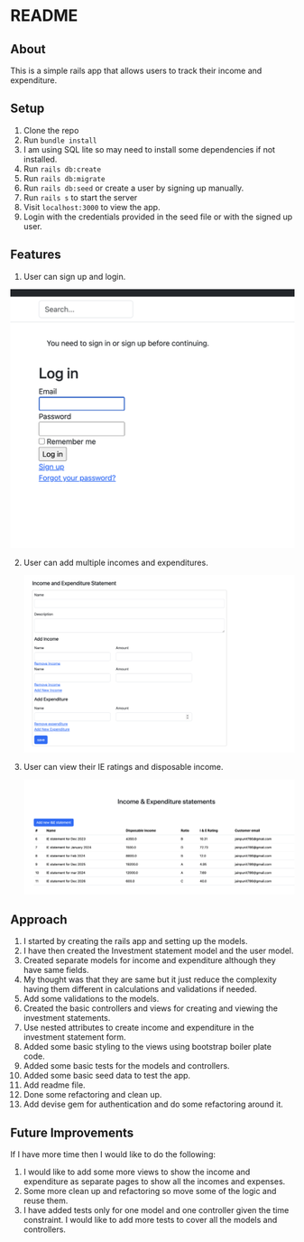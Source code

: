 # README

##  About

This is a simple rails app that allows users to track their income and expenditure.

##  Setup
1. Clone the repo
2. Run `bundle install`
3. I am using SQL lite so may need to install some dependencies if not installed.
4. Run `rails db:create`
5. Run `rails db:migrate`
6. Run `rails db:seed` or create a user by signing up manually.
7. Run `rails s` to start the server
8. Visit `localhost:3000` to view the app.
9. Login with the credentials provided in the seed file or with the signed up user.


##  Features

1. User can sign up and login.
   
![login page](images/login.png)


2. User can add multiple incomes and expenditures.
   
   ![form](images/form.png)

3. User can view their IE ratings and disposable income.
   
   ![income_and exp](images/income_and_exp.png)



## Approach
1. I started by creating the rails app and setting up the models.
2. I have then created the Investment statement model and the user model.
3. Created separate models for income and expenditure although they have same fields. 
4. My thought was that they are same but it just reduce the complexity having them different in calculations and validations if needed.
5. Add some validations to the models.
6. Created the basic controllers and views for creating and viewing the investment statements.
7. Use nested attributes to create income and expenditure in the investment statement form.
8. Added some basic styling to the views using bootstrap boiler plate code.
9. Added some basic tests for the models and controllers.
10. Added some basic seed data to test the app.
11. Add readme file.
12. Done some refactoring and clean up.
13. Add devise gem for authentication and do some refactoring around it.

##  Future Improvements
If I have more time then I would like to do the following:
1. I would like to add some more views to show the income and expenditure as separate pages to show all the incomes and expenses.
2. Some more clean up and refactoring so move some of the logic and reuse them.
3. I have added tests only for one model and one controller given the time constraint. I would like to add more tests to cover all the models and controllers.
